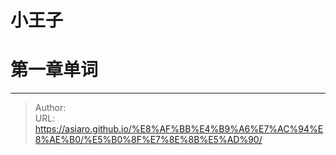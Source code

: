 # 小王子

# 第一章单词



---

> Author:   
> URL: https://asiaro.github.io/%E8%AF%BB%E4%B9%A6%E7%AC%94%E8%AE%B0/%E5%B0%8F%E7%8E%8B%E5%AD%90/  

